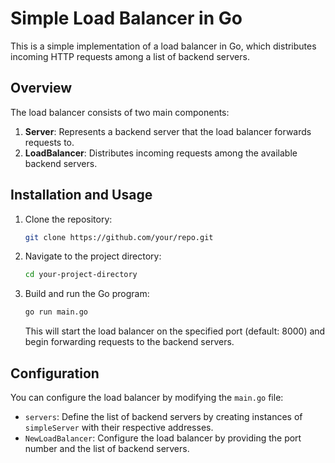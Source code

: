 # Simple Load Balancer in Go

This is a simple implementation of a load balancer in Go, which distributes incoming HTTP requests among a list of backend servers.

## Overview

The load balancer consists of two main components:

1. **Server**: Represents a backend server that the load balancer forwards requests to.
2. **LoadBalancer**: Distributes incoming requests among the available backend servers.

## Installation and Usage

1. Clone the repository:

   ```bash
   git clone https://github.com/your/repo.git
   ```

2. Navigate to the project directory:

   ```bash
   cd your-project-directory
   ```

3. Build and run the Go program:

   ```bash
   go run main.go
   ```

   This will start the load balancer on the specified port (default: 8000) and begin forwarding requests to the backend servers.

## Configuration

You can configure the load balancer by modifying the `main.go` file:

- `servers`: Define the list of backend servers by creating instances of `simpleServer` with their respective addresses.
- `NewLoadBalancer`: Configure the load balancer by providing the port number and the list of backend servers.

